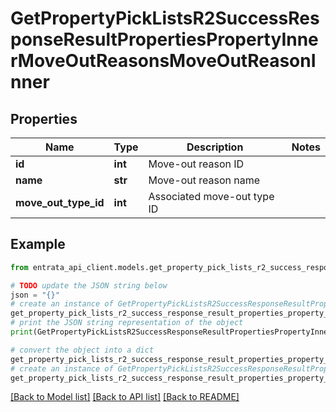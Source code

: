 # GetPropertyPickListsR2SuccessResponseResultPropertiesPropertyInnerMoveOutReasonsMoveOutReasonInner


## Properties

Name | Type | Description | Notes
------------ | ------------- | ------------- | -------------
**id** | **int** | Move-out reason ID | 
**name** | **str** | Move-out reason name | 
**move_out_type_id** | **int** | Associated move-out type ID | 

## Example

```python
from entrata_api_client.models.get_property_pick_lists_r2_success_response_result_properties_property_inner_move_out_reasons_move_out_reason_inner import GetPropertyPickListsR2SuccessResponseResultPropertiesPropertyInnerMoveOutReasonsMoveOutReasonInner

# TODO update the JSON string below
json = "{}"
# create an instance of GetPropertyPickListsR2SuccessResponseResultPropertiesPropertyInnerMoveOutReasonsMoveOutReasonInner from a JSON string
get_property_pick_lists_r2_success_response_result_properties_property_inner_move_out_reasons_move_out_reason_inner_instance = GetPropertyPickListsR2SuccessResponseResultPropertiesPropertyInnerMoveOutReasonsMoveOutReasonInner.from_json(json)
# print the JSON string representation of the object
print(GetPropertyPickListsR2SuccessResponseResultPropertiesPropertyInnerMoveOutReasonsMoveOutReasonInner.to_json())

# convert the object into a dict
get_property_pick_lists_r2_success_response_result_properties_property_inner_move_out_reasons_move_out_reason_inner_dict = get_property_pick_lists_r2_success_response_result_properties_property_inner_move_out_reasons_move_out_reason_inner_instance.to_dict()
# create an instance of GetPropertyPickListsR2SuccessResponseResultPropertiesPropertyInnerMoveOutReasonsMoveOutReasonInner from a dict
get_property_pick_lists_r2_success_response_result_properties_property_inner_move_out_reasons_move_out_reason_inner_from_dict = GetPropertyPickListsR2SuccessResponseResultPropertiesPropertyInnerMoveOutReasonsMoveOutReasonInner.from_dict(get_property_pick_lists_r2_success_response_result_properties_property_inner_move_out_reasons_move_out_reason_inner_dict)
```
[[Back to Model list]](../README.md#documentation-for-models) [[Back to API list]](../README.md#documentation-for-api-endpoints) [[Back to README]](../README.md)


